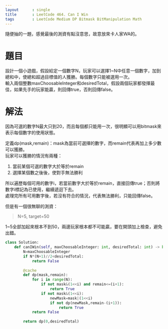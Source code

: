 ```yaml
--- 
layout      : single
title       : LeetCode 464. Can I Win
tags        : LeetCode Medium DP Bitmask BitManipulation Math
---
```

隨便抽的一題，感覺最後的測資有點沒意思，故意放來卡人家WA的。  

# 題目
設計一個小遊戲，假設給定一個數字N，玩家可以選擇1\~N中任意一個數字，加到總和中，使總和超過目標值的人獲勝。每個數字只能被選用一次。  
輸入兩個整數maxChoosableInteger和desiredTotal，假設兩個玩家都發揮最佳，如果先手的玩家能贏，則回傳true，否則回傳false。  

# 解法
因為可選的數字N最大只到20，而且每個都只能用一次，很明顯可以用bitmask來表示每個數字的使用狀態。  

定義dp(mask,remain)：mask為當前可選擇的數字，而remain代表再加上多少數可以獲勝。  
玩家可以獲勝的情況有兩種：  
1. 當前某個可選的數字大於等於remain  
2. 選擇某個數之後後，使對手無法勝利  

所以遍歷每個可用的數字i，若當前數字大於等於remain，直接回傳true；否則將數字i標記為已使用，繼續遞迴下去。  
處理完所有可用數字後，若沒有符合的情況，代表無法勝利，只能回傳false。  

但是有一個很無聊的測資：  
> N=5, target=50  

1\~5全部加起來根本不到50，兩邊玩家根本都不可能贏，要在開頭加上檢查，避免出錯。

```python
class Solution:
    def canIWin(self, maxChoosableInteger: int, desiredTotal: int) -> bool:
        N=maxChoosableInteger
        if N*(N+1)//2<desiredTotal:
            return False
        
        @cache
        def dp(mask,remain):
            for i in range(N):
                if not mask&(1<<i) and remain<=(i+1):
                    return True
                if not mask&(1<<i):
                    newMask=mask|(1<<i)
                    if not dp(newMask,remain-(i+1)):
                        return True
            return False
        
        return dp(0,desiredTotal)
```
